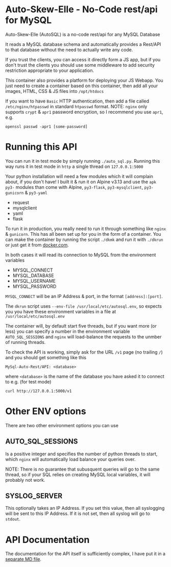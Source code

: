 # Auto-Skew-Elle - No-Code rest/api for MySQL
Auto-Skew-Elle (AutoSQL) is a no-code rest/api for any MySQL Database

It reads a MySQL database schema and automatically provides a Rest/API to that database
without the need to actually write any code.

If you trust the clients, you can access it directly form a JS app, but if you don't trust the clients
you should use some middleware to add security restriction appropriate to your application.


This container also provides a platform for deploying your JS Webapp. You just need to create a container based on this
container, then add all your images, HTML, CSS & JS files into `/opt/htdocs`

If you want to have `Basic` HTTP authentication, then add a file called `/etc/nginx/htpasswd` in standard `htpasswd` format.
NOTE: `nginx` only supports `crypt` & `apr1` password encryption, so I recommend you use `apr1`, e.g.

	openssl passwd -apr1 [some-password]


# Running this API

You can run it in test mode by simply running `./auto_sql.py`. Running this way runs it in test mode in `http` a single thread on `127.0.0.1:5000`

Your python installation will need a few modules which it will complain about, if you don't have!
I built it & run it on Alpine v3.13 and use the `apk py3-` modules than come with Alpine, `py3-flask`, `py3-mysqlclient`, `py3-gunicorn` & `py3-yaml`

- request
- mysqlclient
- yaml
- flask

To run it in production, you really need to run it through something like `nginx` & `gunicorn`. This has all been set up for you
in the form of a container.  You can make the container by running the script `./dkmk` and run it with `./dkrun` or just get it from [docker.com](https://hub.docker.com/r/jamesstevens/auto-skew-elle).

In both cases it will read its connection to MySQL from the environment variables

- MYSQL_CONNECT
- MYSQL_DATABASE
- MYSQL_USERNAME
- MYSQL_PASSWORD

`MYSQL_CONNECT` will be an IP Address & port, in the format `[address]:[port]`.

The `dkrun` script uses `--env-file /usr/local/etc/autosql.env`, so expects you you have these environment variables in a file at `/usr/local/etc/autosql.env`

The container will, by default start five threads, but if you want more (or less) you can specify a number in the
environment variable `AUTO_SQL_SESSIONS` and `nginx` will load-balance the requests to the unmber of running threads.

To check the API is working, simply ask for the URL `/v1` page (no trailing `/`) and you should get something like this

	MySql-Auto-Rest/API: <database>

where `<database>` is the name of the database you have asked it to connect to
e.g. (for test mode)

	curl http://127.0.0.1:5000/v1

# Other ENV options

There are two other environment options you can use

## AUTO_SQL_SESSIONS

Is a positive integer and specifies the number of python threads to start, which `nginx` will automatically load balance your queries over.

NOTE: There is no guarantee that subusquent queries will go to the same thread, so if your SQL relies on creating MySQL local variables,
it will probably not work.

## SYSLOG_SERVER

This optionally takes an IP Address. If you set this value, then all syslogging will be sent to this IP Address.
If it is not set, then all syslog will go to `stdout`.

# API Documentation

The documentation for the API itself is sufficiently complex, I have put it in a [separate MD file](api.md).


